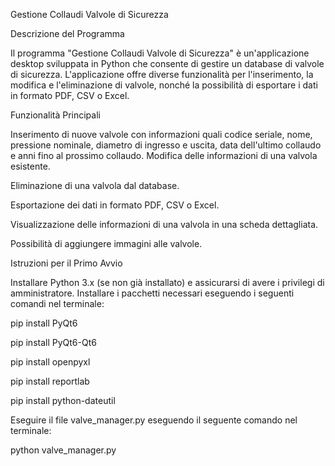 Gestione Collaudi Valvole di Sicurezza

Descrizione del Programma

Il programma "Gestione Collaudi Valvole di Sicurezza" è un'applicazione desktop sviluppata in Python che consente di gestire un database di valvole di sicurezza. L'applicazione offre diverse funzionalità per l'inserimento, la modifica e l'eliminazione di valvole, nonché la possibilità di esportare i dati in formato PDF, CSV o Excel.

Funzionalità Principali

Inserimento di nuove valvole con informazioni quali codice seriale, nome, pressione nominale, diametro di ingresso e uscita, data dell'ultimo collaudo e anni fino al prossimo collaudo.
Modifica delle informazioni di una valvola esistente.

Eliminazione di una valvola dal database.

Esportazione dei dati in formato PDF, CSV o Excel.

Visualizzazione delle informazioni di una valvola in una scheda dettagliata.

Possibilità di aggiungere immagini alle valvole.

Istruzioni per il Primo Avvio

Installare Python 3.x (se non già installato) e assicurarsi di avere i privilegi di amministratore.
Installare i pacchetti necessari eseguendo i seguenti comandi nel terminale:

pip install PyQt6

pip install PyQt6-Qt6

pip install openpyxl

pip install reportlab

pip install python-dateutil

Eseguire il file valve_manager.py eseguendo il seguente comando nel terminale:

python valve_manager.py
